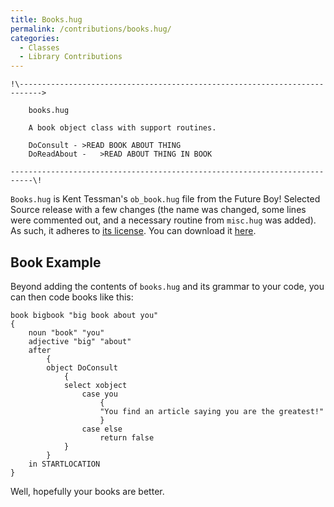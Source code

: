 ```yaml
---
title: Books.hug
permalink: /contributions/books.hug/
categories: 
  - Classes
  - Library Contributions
---
```


    !\--------------------------------------------------------------------------->

        books.hug

        A book object class with support routines.

        DoConsult - >READ BOOK ABOUT THING
        DoReadAbout -   >READ ABOUT THING IN BOOK

    ---------------------------------------------------------------------------\!

`Books.hug` is Kent Tessman's `ob_book.hug` file from the Future Boy!
Selected Source release with a few changes (the name was changed, some
lines were commented out, and a necessary routine from `misc.hug` was
added). As such, it adheres to 
[its license](/misc/future-boy-license/). You can
download it [here](http://roody.gerynarsabode.org/hbe/books.hug).

## Book Example

Beyond adding the contents of `books.hug` and its grammar to your code,
you can then code books like this:

    book bigbook "big book about you"
    {
        noun "book" "you"
        adjective "big" "about"
        after
            {
            object DoConsult
                {
                select xobject
                    case you
                        {
                        "You find an article saying you are the greatest!"
                        }
                    case else
                        return false
                }
            }
        in STARTLOCATION
    }

Well, hopefully your books are better.
